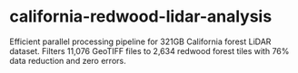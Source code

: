 # california-redwood-lidar-analysis
Efficient parallel processing pipeline for 321GB California forest LiDAR dataset. Filters 11,076 GeoTIFF files to 2,634 redwood forest tiles with 76% data reduction and zero errors.
